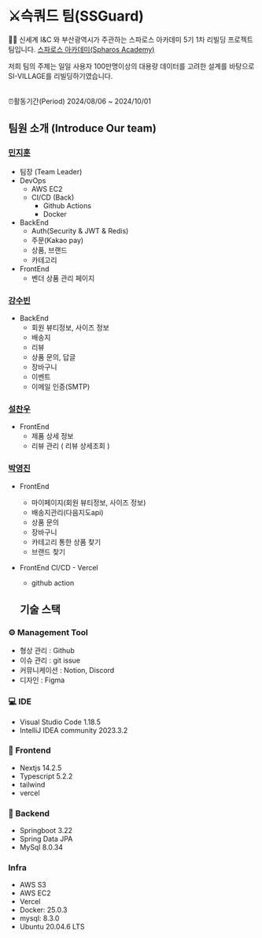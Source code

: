 

# ⚔️슥쿼드 팀(SSGuard)

 🙋‍♀️ 신세계 I&C 와 부산광역시가 주관하는 스파로스 아카데미 5기
1차 리빌딩 프로젝트 팀입니다.
[스파로스 아카데미(Spharos Academy)](https://swedu.spharosacademy.com/spharos_total.html)

저희 팀의 주제는 일일 사용자 100만명이상의 대용량 데이터를 고려한 설계를 바탕으로 SI-VILLAGE를 리빌딩하기였습니다. <br></br>

⏰활동기간(Period) 2024/08/06 ~ 2024/10/01

## 팀원 소개 (Introduce Our team)
  
### [민지훈](https://github.com/lazarus0320)
 - 팀장 (Team Leader)
 - DevOps
 	- AWS EC2
 	- CI/CD (Back)
		- Github Actions
		- Docker
 - BackEnd
	 - Auth(Security & JWT & Redis)
	 - 주문(Kakao pay) 
	 - 상품, 브랜드
	 - 카테고리
 - FrontEnd
	 - 벤더 상품 관리 페이지

### [강수빈]()
- BackEnd 
	- 회원 뷰티정보, 사이즈 정보
   	- 배송지
   	- 리뷰
   	- 상품 문의, 답글
   	- 장바구니
   	- 이벤트
   	- 이메일 인증(SMTP)

### [설찬우]()
- FrontEnd
   	- 제품 상세 정보
   	- 리뷰 관리 ( 리뷰 상세조회 )
  

### [박영진]()
- FrontEnd
  	- 마이페이지(회원 뷰티정보, 사이즈 정보)
   	- 배송지관리(다음지도api)
   	- 상품 문의
   	- 장바구니
   	- 카테고리 통한 상품 찾기
   	- 브랜드 찾기
- FrontEnd CI/CD
    	- Vercel
   	- github action
 
  ## 기술 스택
### ⚙ Management Tool
- 형상 관리 : Github
- 이슈 관리 : git issue
- 커뮤니케이션 : Notion, Discord
- 디자인 : Figma

### 💻 IDE
- Visual Studio Code 1.18.5
- IntelliJ IDEA community 2023.3.2

### 📱 Frontend
- Nextjs 14.2.5
- Typescript 5.2.2
- tailwind 
- vercel


### 💾 Backend
- Springboot 3.22
- Spring Data JPA
- MySql 8.0.34

### Infra
- AWS S3
- AWS EC2
- Vercel
- Docker: 25.0.3
- mysql: 8.3.0
- Ubuntu 20.04.6 LTS
  
    
  
